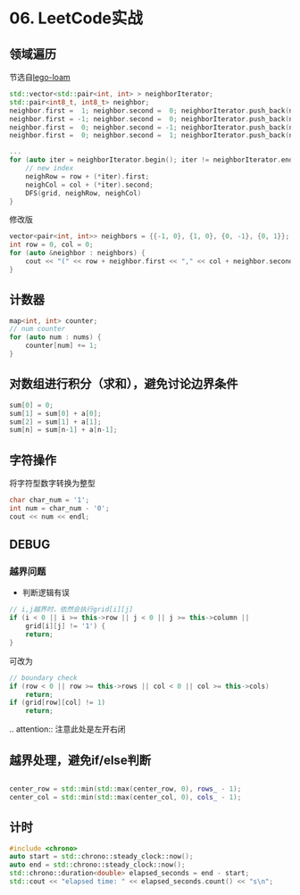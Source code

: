 # 06. LeetCode实战

## 领域遍历

节选自[lego-loam](https://github.com/RobustFieldAutonomyLab/LeGO-LOAM/blob/master/LeGO-LOAM/src/imageProjection.cpp)

```c++
std::vector<std::pair<int, int> > neighborIterator;
std::pair<int8_t, int8_t> neighbor;
neighbor.first =  1; neighbor.second =  0; neighborIterator.push_back(neighbor);
neighbor.first = -1; neighbor.second =  0; neighborIterator.push_back(neighbor);
neighbor.first =  0; neighbor.second = -1; neighborIterator.push_back(neighbor);
neighbor.first =  0; neighbor.second =  1; neighborIterator.push_back(neighbor);

...
for (auto iter = neighborIterator.begin(); iter != neighborIterator.end(); ++iter){
    // new index
    neighRow = row + (*iter).first;
    neighCol = col + (*iter).second;   	
    DFS(grid, neighRow, neighCol)
}
```

修改版

```c++
vector<pair<int, int>> neighbors = {{-1, 0}, {1, 0}, {0, -1}, {0, 1}};
int row = 0, col = 0;
for (auto &neighbor : neighbors) {
    cout << "(" << row + neighbor.first << "," << col + neighbor.second << ")" << endl;
}
```

## 计数器

```c++
map<int, int> counter;
// num counter
for (auto num : nums) {
	counter[num] += 1;
}
```

## 对数组进行积分（求和），避免讨论边界条件

```c++
sum[0] = 0;
sum[1] = sum[0] + a[0]; 
sum[2] = sum[1] + a[1];
sum[n] = sum[n-1] + a[n-1];
```

## 字符操作

将字符型数字转换为整型

```c++
char char_num = '1';
int num = char_num - '0';
cout << num << endl;
```

## DEBUG

### 越界问题

- 判断逻辑有误

```c++
// i,j越界时，依然会执行grid[i][j]
if (i < 0 || i >= this->row || j < 0 || j >= this->column ||
    grid[i][j] != '1') {
    return;
}
```

可改为

``` c++
// boundary check
if (row < 0 || row >= this->rows || col < 0 || col >= this->cols)
    return;
if (grid[row][col] != 1)
    return;
```

.. attention:: 注意此处是左开右闭



## 越界处理，避免if/else判断

```cpp

center_row = std::min(std::max(center_row, 0), rows_ - 1);
center_col = std::min(std::max(center_col, 0), cols_ - 1);
```



## 计时

```c++
#include <chrono>
auto start = std::chrono::steady_clock::now();
auto end = std::chrono::steady_clock::now();
std::chrono::duration<double> elapsed_seconds = end - start;
std::cout << "elapsed time: " << elapsed_seconds.count() << "s\n";
```

